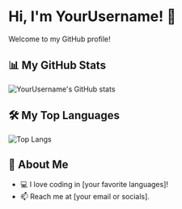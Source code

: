 # Hi, I'm YourUsername! 👋

Welcome to my GitHub profile!

## 📊 My GitHub Stats
![YourUsername's GitHub stats](https://github-readme-stats.vercel.app/api?username=AlwaysAError&show_icons=true&theme=radical)

## 🛠️ My Top Languages
![Top Langs](https://github-readme-stats.vercel.app/api/top-langs/?username=AlwaysAError&layout=compact&theme=radical)

## 🌟 About Me
- 💻 I love coding in [your favorite languages]!
- 📫 Reach me at [your email or socials].
